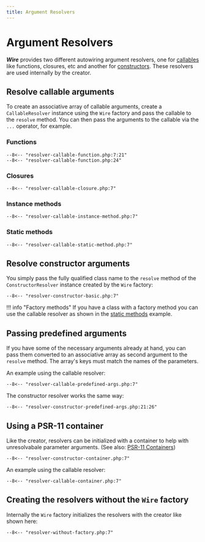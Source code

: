 ```yaml
---
title: Argument Resolvers
---
```

Argument Resolvers
==================

***Wire*** provides two different autowiring argument resolvers, one for
[callables](#resolve-callable-arguments) like functions, closures, etc and
another for [constructors](#resolve-constructor-arguments). These resolvers
are used internally by the creator.

## Resolve callable arguments

To create an associative array of callable arguments, create
a `CallableResolver` instance using the `Wire` factory and pass the callable to
the `resolve` method. You can then pass the arguments to the
callable via the `...` operator, for example.

### Functions

```
--8<-- "resolver-callable-function.php:7:21"
--8<-- "resolver-callable-function.php:24"
```

### Closures

```
--8<-- "resolver-callable-closure.php:7"
```

### Instance methods

```
--8<-- "resolver-callable-instance-method.php:7"
```

### Static methods

```
--8<-- "resolver-callable-static-method.php:7"
```

## Resolve constructor arguments

You simply pass the fully qualified class name to the `resolve` method of the
`ConstructorResolver` instance created by the `Wire` factory:

```
--8<-- "resolver-constructor-basic.php:7"
```
!!! info "Factory methods"
    If you have a class with a factory method you can use the callable resolver as
    shown in the [static methods](#static-methods) example.

## Passing predefined arguments

If you have some of the necessary arguments already at hand, you can pass them
converted to an associative array as second argument to the `resolve` method.
The array's keys must match the names of the parameters.

An example using the callable resolver:

```
--8<-- "resolver-callable-predefined-args.php:7"
```

The constructor resolver works the same way:

```
--8<-- "resolver-constructor-predefined-args.php:21:26"
```

## Using a PSR-11 container

Like the creator, resolvers can be initialized with a container to help with
unresolvabale parameter arguments. (See also: [PSR-11
Containers](containers.md)) 

```
--8<-- "resolver-constructor-container.php:7"
```

An example using the callable resolver:

```
--8<-- "resolver-callable-container.php:7"
```


## Creating the resolvers without the `Wire` factory

Internally the `Wire` factory initializes the resolvers with the creator like shown here:

```
--8<-- "resolver-without-factory.php:7"
```
